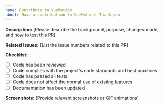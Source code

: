 ```yaml
---
name: Contribute to VueMotion
about: Have a contribution to VueMotion! Thank you!
---
```


**Description:** [Please describe the background, purpose, changes made, and how to test this PR]

**Related Issues:** [List the issue numbers related to this PR]

**Checklist:**

- [ ] Code has been reviewed
- [ ] Code complies with the project's code standards and best practices
- [ ] Code has passed all tests
- [ ] Code does not affect the normal use of existing features
- [ ] Documentation has been updated

**Screenshots:** [Provide relevant screenshots or GIF animations]
